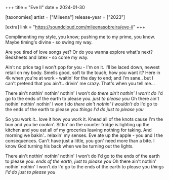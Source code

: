 +++
title = "Eve II"
date = 2024-01-30

[taxonomies]
artist = ["Mileena"]
release-year = ["2023"]

[extra]
link = "https://soundcloud.com/mileenasobreira/eve-ii"
+++

Complimenting my style, you know;
<span class="l1">pushing me to my prime, you know.
Maybe timing's divine - so swing my way.</span>

Are you tired of love songs yet?
Or do you wanna <span class="l1">explore what's next?</span>
<span class="l1">Bedsheets and latex</span> - so come my way.

Ain't no price tag I won't pop for you - I'm on it.
<span class="l1">I'll be laced down, newest retail on my body.
Smells good, soft to the touch, how you want it?
Here in 4k when you're at work -</span>
waitin' for the day to end;
and I'm sane.. but I can't pretend
that you ain't.. drivin' me crazy.
That's when you tell me...

There ain't nothin' nothin' nothin' I won't do
_there ain't nothin' I won't do_
I'd go to the ends of the earth to please you.
_just to please you_
Oh there ain't nothin' nothin' nothin' I won't do
_there ain't nothin' I wouldn't do_
I'd go to the ends of the earth to please you
<span class="l1">_things I'd do just to please you_</span>

So you work it.. love it how you work it.
Knead all of the knots cause I'm the bun and you be cookin'.
Sittin' on the counter fridge is lighting up the kitchen
and you eat all of my groceries leaving nothing for taking.
And morning we bakin'.. relaxin' my senses.
<span class="l2">Eve ate up the apple - you and I the consequences.
Can't have just a little, you gon' need more than a bite.
I know God turning his back when we be turning out the lights.</span>

There ain't nothin' nothin' nothin' I won't do
I'd go to the ends of the earth to please you.
_ends of the earth, just to please you_
Oh there ain't nothin' nothin' nothin' I won't do
I'd go to the ends of the earth to please you
_things I'd do just to please you_

